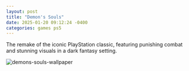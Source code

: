 ```yaml
---
layout: post
title: "Demon's Souls"
date: 2025-01-20 09:12:24 -0400
categories: games ps5
---
```


The remake of the iconic PlayStation classic, featuring punishing combat and stunning visuals in a dark fantasy setting.

![demons-souls-wallpaper](https://image.api.playstation.com/vulcan/img/rnd/202011/1716/9jRQWmnsX9SVmdGYoVzjcg4T.png)
